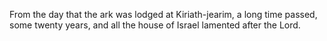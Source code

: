 From the day that the ark was lodged at Kiriath-jearim, a long time passed, some twenty years, and all the house of Israel lamented after the Lord.

